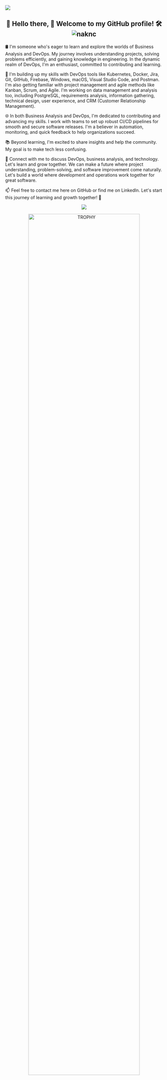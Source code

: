 <!--horizontal divider(gradiant)-->
<img src="https://user-images.githubusercontent.com/73097560/115834477-dbab4500-a447-11eb-908a-139a6edaec5c.gif">

<!--h1 without bottom border-->
<h2 align="center">👋 Hello there, 🚀 Welcome to my GitHub profile! 🛠️ <img src="https://komarev.com/ghpvc/?username=naknc&label=Profile%20views&color=0e75b6&style=flat" alt="naknc" /></h2>

<!--Introduction start-->
🛢️ I'm someone who's eager to learn and explore the worlds of Business Analysis and DevOps. My journey involves understanding projects, solving problems efficiently, and gaining knowledge in engineering. In the dynamic realm of DevOps, I'm an enthusiast, committed to contributing and learning.

🔧 I'm building up my skills with DevOps tools like Kubernetes, Docker, Jira, Git, GitHub, Firebase, Windows, macOS, Visual Studio Code, and Postman. I'm also getting familiar with project management and agile methods like Kanban, Scrum, and Agile. I'm working on data management and analysis too, including PostgreSQL, requirements analysis, information gathering, technical design, user experience, and CRM (Customer Relationship Management).

🌐 In both Business Analysis and DevOps, I'm dedicated to contributing and advancing my skills. I work with teams to set up robust CI/CD pipelines for smooth and secure software releases. I'm a believer in automation, monitoring, and quick feedback to help organizations succeed.

📚 Beyond learning, I'm excited to share insights and help the community. My goal is to make tech less confusing.

🔗 Connect with me to discuss DevOps, business analysis, and technology. Let's learn and grow together. We can make a future where project understanding, problem-solving, and software improvement come naturally. Let's build a world where development and operations work together for great software.

📫 Feel free to contact me here on GitHub or find me on LinkedIn. Let's start this journey of learning and growth together! 🚀</br>

<!--Intro end-->

<!--- trophy (start) -->
<p align="center">
  <a href="https://github.com/ryo-ma/github-profile-trophy" title="Go to Source">
    <img src="https://github-readme-stats.vercel.app/api/top-langs/?username=naknc&langs_count=40&layout=compact&theme=tokyonight&include_all_commits=true&line_height=40">
  </a>
</p>
<!--- trophy (start) -->

<!--- trophy (start) -->
<div align=center>
  <a href="https://github.com/ryo-ma/github-profile-trophy" title="Go to Source">
      <img align="center" width=84% src="https://github-profile-trophy.vercel.app/?username=naknc&row=1&column=7&margin-h=15&margin-w=5&no-bg=true" alt="TROPHY" />
    </a>
</div>
<!--- trophy (start) -->

</p>        
<!--- stats (end) -->

<!--h1 without bottom border-->
<div id="user-content-toc">
  <ul align="center">
    <summary><h2 style="display: inline-block">Technologies That I Know👨🏻‍💻</h2></summary>
  </ul>
  <div align="center">
    <code><img width="50" src="https://user-images.githubusercontent.com/25181517/182534006-037f08b5-8e7b-4e5f-96b6-5d2a5558fa85.png" alt="Kubernetes" title="Kubernetes"/></code>
    <code><img width="50" src="https://user-images.githubusercontent.com/25181517/117207330-263ba280-adf4-11eb-9b97-0ac5b40bc3be.png" alt="Docker" title="Docker"/></code>
    <code><img width="50" src="https://user-images.githubusercontent.com/25181517/183912952-83784e94-629d-4c34-a961-ae2ae795b662.png" alt="Jira" title="Jira"/></code>
    <code><img width="50" src="https://user-images.githubusercontent.com/25181517/192108372-f71d70ac-7ae6-4c0d-8395-51d8870c2ef0.png" alt="Git" title="Git"/></code>
    <code><img width="50" src="https://user-images.githubusercontent.com/25181517/192108374-8da61ba1-99ec-41d7-80b8-fb2f7c0a4948.png" alt="GitHub" title="GitHub"/></code>
    <code><img width="50" src="https://user-images.githubusercontent.com/25181517/190887576-6653f877-8439-4521-82f3-403086ead892.png" alt="Visual Studio Code" title="Visual Studio Code"/></code>
    <code><img width="50" src="https://user-images.githubusercontent.com/25181517/192109061-e138ca71-337c-4019-8d42-4792fdaa7128.png" alt="Postman" title="Postman"/></code>
    <!-- Add more icons for the other technologies you mentioned -->
    <!-- Example: <code><img width="50" src="[Technology-Icon-URL]" alt="Technology-Name" title="Technology-Name"/></code> -->
</div>
</div>
<!--tech stack icons-->

<!--horizontal divider(gradiant)-->
<img src="https://user-images.githubusercontent.com/73097560/115834477-dbab4500-a447-11eb-908a-139a6edaec5c.gif">
